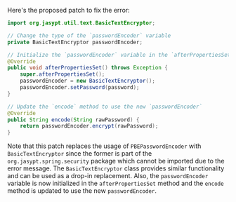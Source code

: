 Here's the proposed patch to fix the error:
```java
import org.jasypt.util.text.BasicTextEncryptor;

// Change the type of the `passwordEncoder` variable
private BasicTextEncryptor passwordEncoder;

// Initialize the `passwordEncoder` variable in the `afterPropertiesSet` method
@Override
public void afterPropertiesSet() throws Exception {
    super.afterPropertiesSet();
    passwordEncoder = new BasicTextEncryptor();
    passwordEncoder.setPassword(password);
}

// Update the `encode` method to use the new `passwordEncoder`
@Override
public String encode(String rawPassword) {
    return passwordEncoder.encrypt(rawPassword);
}
```
Note that this patch replaces the usage of `PBEPasswordEncoder` with `BasicTextEncryptor` since the former is part of the `org.jasypt.spring.security` package which cannot be imported due to the error message. The `BasicTextEncryptor` class provides similar functionality and can be used as a drop-in replacement. Also, the `passwordEncoder` variable is now initialized in the `afterPropertiesSet` method and the `encode` method is updated to use the new `passwordEncoder`.